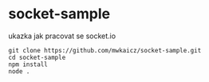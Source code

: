 # socket-sample
ukazka jak pracovat se socket.io


```
git clone https://github.com/mwkaicz/socket-sample.git
cd socket-sample
npm install
node .
```

